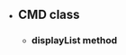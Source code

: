 <ul>
    <li><h2>CMD class</h2></li>
    <ul>
        <li><h3>displayList method</h3></li>
    </ul>
</ul>
